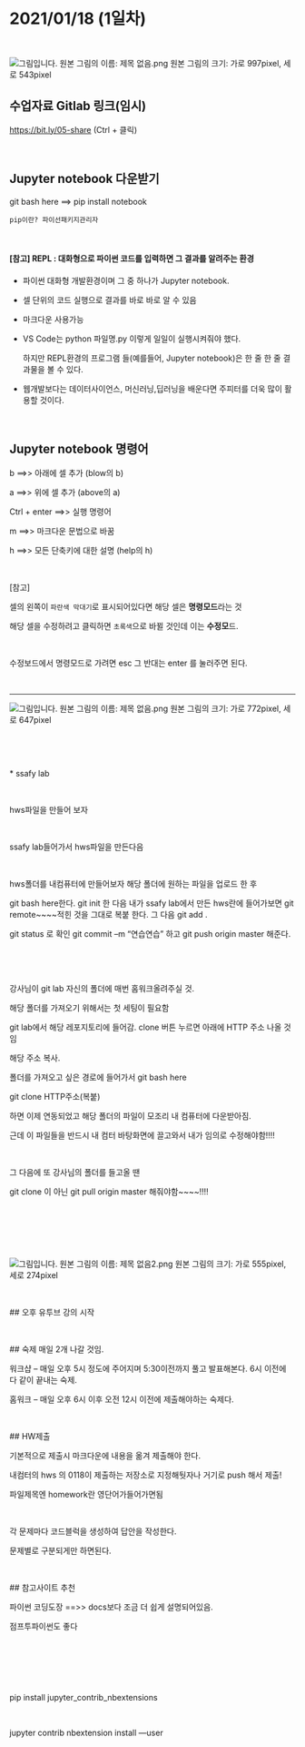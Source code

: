 # 2021/01/18 (1일차)

​    

  ![그림입니다.  원본 그림의 이름: 제목 없음.png  원본 그림의 크기: 가로 997pixel, 세로 543pixel](file:///C:\Users\user\AppData\Local\Temp\tmpD23F.jpg)  

 ## 수업자료 Gitlab 링크(임시)

https://bit.ly/05-share (Ctrl + 클릭)

​    

## Jupyter notebook 다운받기

git bash here ==> pip install notebook  

`pip이란? 파이선패키지관리자`

​    

#### [참고] REPL : 대화형으로 파이썬 코드를 입력하면 그 결과를 알려주는 환경

* 파이썬 대화형 개발환경이며 그 중 하나가 Jupyter notebook.

* 셀 단위의 코드 실행으로 결과를 바로 바로 알 수 있음

* 마크다운 사용가능

* VS Code는 python 파일명.py 이렇게 일일이 실행시켜줘야 했다.

  하지만 REPL환경의 프로그램 들(예를들어, Jupyter notebook)은 한 줄 한 줄 결과물을 볼 수 있다. 

* 웹개발보다는 데이터사이언스, 머신러닝,딥러닝을 배운다면 주피터를 더욱 많이 활용할 것이다.

​    

## Jupyter notebook 명령어

b ==>> 아래에 셀 추가 (blow의 b)    

a ==>> 위에 셀 추가 (above의 a)    

Ctrl + enter  ==>> 실행 명령어    

m ==>> 마크다운 문법으로 바꿈    

h ==>> 모든 단축키에 대한 설명 (help의 h)

​    

[참고]

셀의 왼쪽이 `파란색 막대기`로 표시되어있다면 해당 셀은 **명령모드**라는 것

해당 셀을 수정하려고 클릭하면 `초록색`으로 바뀔 것인데 이는 **수정모**드.

​    

수정보드에서 명령모드로 가려면 esc 그 반대는  enter 를 눌러주면 된다.

​    

---





  ![그림입니다.  원본 그림의 이름: 제목 없음.png  원본 그림의 크기: 가로 772pixel, 세로 647pixel](file:///C:\Users\user\AppData\Local\Temp\tmpD25F.jpg)  

​    

​    

\* ssafy lab

​    

hws파일을 만들어 보자

​    

ssafy lab들어가서 hws파일을 만든다음

​    

hws폴더를 내컴퓨터에 만들어보자 해당 폴더에 원하는 파일을 업로드 한 후 

git bash here한다. git init 한 다음 내가 ssafy lab에서 만든 hws란에 들어가보면  git remote~~~~적힌 것을 그대로 복붙 한다. 그 다음 git add .

git status 로 확인 git commit –m “연습연습” 하고 git push origin master 해준다.

​    

​    

강사님이 git lab 자신의 폴더에 매번 홈워크올려주실 것.

해당 폴더를 가져오기 위해서는 첫 세팅이 필요함

git lab에서 해당 레포지토리에 들어감. clone 버튼 누르면 아래에 HTTP 주소 나올 것임

해당 주소 복사.

폴더를 가져오고 싶은 경로에 들어가서 git bash here

git clone HTTP주소(복붙)

하면 이제 연동되었고 해당 폴더의 파일이 모조리 내 컴퓨터에 다운받아짐.

근데 이 파일들을 반드시 내 컴터 바탕화면에 끌고와서 내가 임의로 수정해야함!!!!

​    

그 다음에 또 강사님의 폴더를 들고올 땐

git clone 이 아닌 git pull origin master 해줘야함~~~~!!!!

​    

​    

​    

  ![그림입니다.  원본 그림의 이름: 제목 없음2.png  원본 그림의 크기: 가로 555pixel, 세로 274pixel](file:///C:\Users\user\AppData\Local\Temp\tmpD270.jpg)  

​    

\## 오후 유투브 강의 시작

​    

\## 숙제 매일 2개 나갈 것임.

워크샵 – 매일 오후 5시 정도에 주어지며 5:30이전까지 풀고 발표해본다. 6시 이전에 다 같이 끝내는 숙제.

홈워크 – 매일 오후 6시 이후 오전 12시 이전에 제출해야하는 숙제다.

​    

\## HW제출

기본적으로 제출시 마크다운에 내용을 옮겨 제출해야 한다.

내컴터의 hws 의 0118이 제출하는 저장소로 지정해둿자나 거기로 push 해서 제출!

파일제목엔 homework란 영단어가들어가면됨

​    

각 문제마다 코드블럭을 생성하여 답안을 작성한다.

문제별로 구분되게만 하면된다.

​    

\## 참고사이트 추천

파이썬 코딩도장 ==>> docs보다 조금 더 쉽게 설명되어있음.

점프투파이썬도 좋다

​    

​    

​    

pip install jupyter_contrib_nbextensions

​    

jupyter contrib nbextension install —user

​    

​    